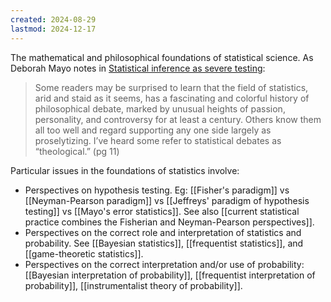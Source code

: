 ```yaml
---
created: 2024-08-29
lastmod: 2024-12-17
---
```


The mathematical and philosophical foundations of statistical science. As Deborah Mayo notes in [Statistical inference as severe testing](https://www.cambridge.org/core/books/statistical-inference-as-severe-testing/D9DF409EF568090F3F60407FF2B973B2): 

> Some readers may be surprised to learn that the field of statistics, arid and staid as it seems, has a fascinating and colorful history of philosophical debate, marked by unusual heights of passion, personality, and controversy for at least a century. Others know them all too well and regard supporting any one side largely as proselytizing. I’ve heard some refer to statistical debates as “theological.” (pg 11)

Particular issues in the foundations of statistics involve:  

- Perspectives on hypothesis testing. Eg: [[Fisher's paradigm]] vs [[Neyman-Pearson paradigm]] vs [[Jeffreys' paradigm of hypothesis testing]] vs [[Mayo's error statistics]]. See also [[current statistical practice combines the Fisherian and Neyman-Pearson perspectives]]. 
- Perspectives on the correct role and interpretation of statistics and probability. See [[Bayesian statistics]], [[frequentist statistics]], and [[game-theoretic statistics]]. 
- Perspectives on the correct interpretation and/or use of probability:  [[Bayesian interpretation of probability]], [[frequentist interpretation of probability]], [[instrumentalist theory of probability]]. 